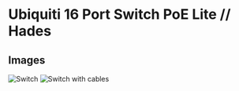 # Ubiquiti 16 Port Switch PoE Lite // Hades

## Images

![Switch](https://i.dbyte.xyz/2021-07-Ej.jpg)
![Switch with cables](https://i.dbyte.xyz/2021-07-dt.jpg)
